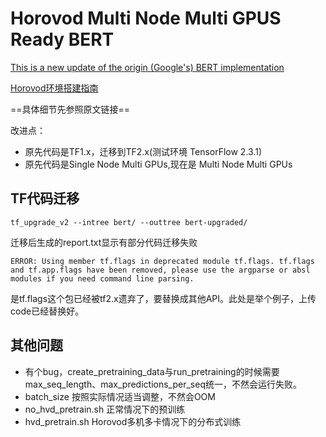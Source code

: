 # Horovod Multi Node Multi GPUS Ready BERT

[This is  a new update of the origin (Google's) BERT implementation ](https://github.com/lambdal/bert)


[Horovod环境搭建指南](https://zhuanlan.zhihu.com/p/351693076)


==具体细节先参照原文链接==


改进点：
- 原先代码是TF1.x，迁移到TF2.x(测试环境 TensorFlow 2.3.1)
- 原先代码是Single Node Multi GPUs,现在是 Multi Node Multi GPUs

## TF代码迁移
```
tf_upgrade_v2 --intree bert/ --outtree bert-upgraded/
```

迁移后生成的report.txt显示有部分代码迁移失败
```
ERROR: Using member tf.flags in deprecated module tf.flags. tf.flags and tf.app.flags have been removed, please use the argparse or absl modules if you need command line parsing.
```
是tf.flags这个包已经被tf2.x遗弃了，要替换成其他API。此处是举个例子，上传code已经替换好。

## 其他问题
- 有个bug，create_pretraining_data与run_pretraining的时候需要max_seq_length、max_predictions_per_seq统一，不然会运行失败。
- batch_size 按照实际情况适当调整，不然会OOM
- no_hvd_pretrain.sh   正常情况下的预训练
- hvd_pretrain.sh Horovod多机多卡情况下的分布式训练

